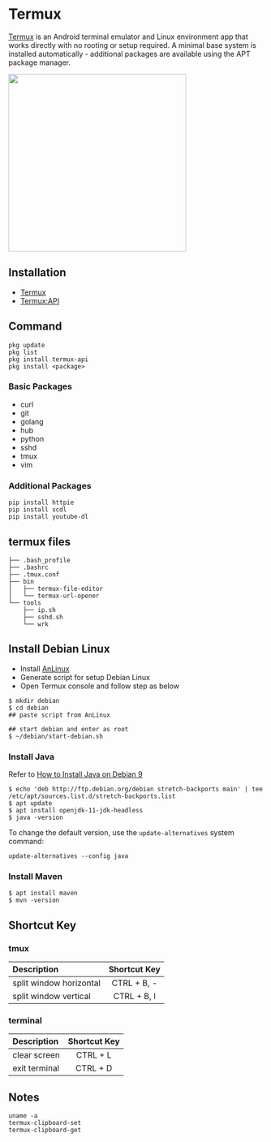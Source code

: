# Termux

[Termux](https://termux.com/) is an Android terminal emulator and Linux environment app that works directly with no rooting or setup required. A minimal base system is installed automatically - additional packages are available using the APT package manager.

<!-- ![](https://termux.com/files/vim-main_framed.png) -->
<img src="https://termux.com/files/vim-main_framed.png" width="350"/>

## Installation

- [Termux](https://play.google.com/store/apps/details?id=com.termux)
- [Termux:API](https://play.google.com/store/apps/details?id=com.termux.api)

## Command

```
pkg update
pkg list
pkg install termux-api
pkg install <package>
```

### Basic Packages

- curl
- git
- golang
- hub
- python
- sshd
- tmux
- vim

### Additional Packages

```
pip install httpie
pip install scdl
pip install youtube-dl
```

## termux files

```
├── .bash_profile
├── .bashrc
├── .tmux.conf
├── bin
│   ├── termux-file-editor
│   └── termux-url-opener
└── tools
    ├── ip.sh
    ├── sshd.sh
    └── wrk
```

## Install Debian Linux

- Install [AnLinux](https://play.google.com/store/apps/details?id=exa.lnx.a)
- Generate script for setup Debian Linux
- Open Termux console and follow step as below

```
$ mkdir debian
$ cd debian
## paste script from AnLinux

## start debian and enter as root
$ ~/debian/start-debian.sh
```

### Install Java

Refer to [How to Install Java on Debian 9](https://linuxize.com/post/install-java-on-debian-9/)

```
$ echo 'deb http://ftp.debian.org/debian stretch-backports main' | tee /etc/apt/sources.list.d/stretch-backports.list
$ apt update
$ apt install openjdk-11-jdk-headless
$ java -version
```

To change the default version, use the `update-alternatives` system command:

```
update-alternatives --config java
```

### Install Maven

```
$ apt install maven
$ mvn -version
```

## Shortcut Key

### tmux

| Description | Shortcut Key |
|:--|:--:|
| split window horizontal | CTRL + B, - |
| split window vertical | CTRL + B, l |

### terminal

| Description | Shortcut Key |
|:--|:--:|
| clear screen | CTRL + L |
| exit terminal | CTRL + D |

## Notes

```
uname -a
termux-clipboard-set
termux-clipboard-get
```
